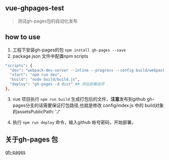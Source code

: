 ## vue-ghpages-test

> 测试gh-pages包的自动化发布

## how to use

1. 工程下安装gh-pages的包 `npm install gh-pages --save`
2. package.json 文件中配置npm scripts

  ```bash
  "scripts": {
    "dev": "webpack-dev-server --inline --progress --config build/webpack.dev.conf.js",
    "start": "npm run dev",
    "build": "node build/build.js",
    "deploy": "gh-pages -d dist" ## 添加部署选项
  },
  ```

3. vue 项目执行 `npm run build` 生成打包后的文件，**注意**发布到github gh-pages分支的话需要保证打包路径,也就是修改 config/index.js 中的 build对象的assetsPublicPath: './'

4. 执行 `npm run deploy` 命令，输入github 帐号密码，开始部署。

## 关于gh-pages 包

[gh-pages](https://github.com/tschaub/gh-pages)
